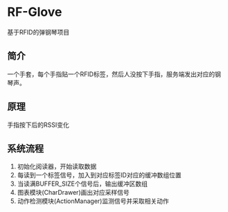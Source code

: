 # RF-Glove
基于RFID的弹钢琴项目

## 简介
一个手套，每个手指贴一个RFID标签，然后人没按下手指，服务端发出对应的钢琴声。

## 原理
手指按下后的RSSI变化

## 系统流程
1. 初始化阅读器，开始读取数据
2. 每读到一个标签信号，加入到对应标签ID对应的缓冲数组位置
3. 当读满BUFFER_SIZE个信号后，输出缓冲区数组
4. 图表模块(CharDrawer)画出对应采样信号
5. 动作检测模块(ActionManager)监测信号并采取相关动作

